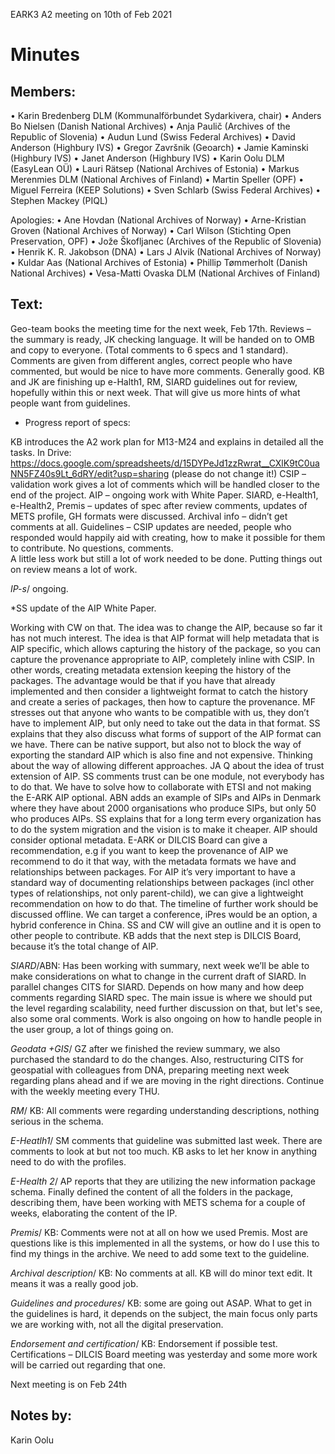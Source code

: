 EARK3 A2 meeting on 10th of Feb 2021

# Minutes

## Members:

• Karin Bredenberg DLM (Kommunalförbundet Sydarkivera, chair)
• Anders Bo Nielsen (Danish National Archives)
• Anja Paulič (Archives of the Republic of Slovenia) 
• Audun Lund (Swiss Federal Archives)
• David Anderson (Highbury IVS)
• Gregor Završnik (Geoarch)
• Jamie Kaminski (Highbury IVS)
• Janet Anderson (Highbury IVS)
• Karin Oolu DLM (EasyLean OÜ)
• Lauri Rätsep (National Archives of Estonia)
• Markus Merenmies DLM (National Archives of Finland)
• Martin Speller (OPF) 
• Miguel Ferreira (KEEP Solutions)
• Sven Schlarb (Swiss Federal Archives)
• Stephen Mackey (PIQL)

Apologies: 
• Ane Hovdan (National Archives of Norway)
• Arne-Kristian Groven (National Archives of Norway) 
• Carl Wilson (Stichting Open Preservation, OPF)
• Jože Škofljanec (Archives of the Republic of Slovenia)
• Henrik K. R. Jakobson (DNA)
• Lars J Alvik (National Archives of Norway)
• Kuldar Aas (National Archives of Estonia)
• Phillip Tømmerholt (Danish National Archives)
• Vesa-Matti Ovaska DLM (National Archives of Finland)



## Text: 

Geo-team books the meeting time for the next week, Feb 17th. 
Reviews – the summary is ready, JK checking language. It will be handed on to OMB and copy to everyone. (Total comments to 6 specs and 1 standard). Comments are given from different angles, correct people who have commented, but would be nice to have more comments. Generally good. 
KB and JK are finishing up e-Halth1, RM,  SIARD guidelines out for review, hopefully within this or next week. That will give us more hints of what people want from guidelines.   

- Progress report of specs:

KB introduces the A2 work plan for M13-M24 and explains in detailed all the tasks. In Drive: https://docs.google.com/spreadsheets/d/15DYPeJd1zzRwrat__CXlK9tC0uaNN5FZ40s9Lt_6dRY/edit?usp=sharing (please do not change it!)
CSIP – validation work gives a lot of comments which will be handled closer to the end of the project.
AIP – ongoing work with White Paper.
SIARD, e-Health1, e-Health2, Premis – updates of spec after review comments, updates of METS profile, GH formats were discussed. Archival info – didn’t get comments at all.
Guidelines – CSIP updates are needed, people who responded would happily aid with creating, how to make it possible for them to contribute. 
No questions, comments.  
A little less work but still a lot of work needed to be done. Putting things out on review means a lot of work. 

*IP-s*/ ongoing. 

*SS update of the AIP White Paper.

Working with CW on that. The idea was to change the AIP, because so far it has not much interest. The idea is that AIP format will help metadata that is AIP specific, which allows capturing the history of the package, so you can capture the provenance appropriate to AIP, completely inline with CSIP. In other words, creating metadata extension keeping the history of the packages. The advantage would be that if you have that already implemented and then consider a lightweight format to catch the history and create a series of packages, then how to capture the provenance. MF stresses out that anyone who wants to be compatible with us, they don’t have to implement AIP, but only need to take out the data in that format. SS explains that they also discuss what forms of support of the AIP format can we have. There can be native support, but also not to block the way of exporting the standard AIP which is also fine and not expensive. Thinking about the way of allowing different approaches. 
JA Q about the idea of trust extension of AIP. SS comments trust can be one module, not everybody has to do that. We have to solve how to collaborate with ETSI and not making the E-ARK AIP optional. ABN adds an example of SIPs and AIPs in Denmark where they have about 2000  organisations who produce SIPs, but only 50 who produces AIPs. SS explains that for a long term every organization has to do the system migration and the vision is to make it cheaper. AIP should consider optional metadata. E-ARK or DILCIS Board can give a recommendation, e.g if you want to keep the provenance of AIP we recommend to do it that way, with the metadata formats we have and relationships between packages. For AIP it’s very important to have a standard way of documenting relationships between packages (incl other types of relationships, not only parent-child), we can give a lightweight recommendation on how to do that.
The timeline of further work should be discussed offline. We can target a conference, iPres would be an option, a hybrid conference in China. SS and CW will give an outline and it is open to other people to contribute. KB adds that the next step is DILCIS Board, because it’s the total change of AIP.  
                                                                                                                         
*SIARD*/ABN: Has been working with summary, next week we’ll be able to make considerations on what to change in the current draft of SIARD. In parallel changes CITS for SIARD. Depends on how many and how deep comments regarding SIARD spec. The main issue is where we should put the level regarding scalability, need further discussion on that, but let's see, also some oral comments.  Work is also ongoing on how to handle people in the user group, a lot of things going on. 

*Geodata +GIS*/ GZ after we finished the review summary, we also purchased the standard to do the changes. Also, restructuring CITS for geospatial with colleagues from DNA, preparing meeting next week regarding plans ahead and if we are moving in the right directions. Continue with the weekly meeting every THU. 

*RM*/ KB: All comments were regarding understanding descriptions, nothing serious in the schema.  

*E-Heatlh1*/ SM comments that guideline was submitted last week. There are comments to look at but not too much. KB asks to let her know in anything need to do with the profiles.  

*E-Health 2*/ AP reports that they are utilizing the new information package schema. Finally defined the content of all the folders in the package, describing them, have been working with METS schema for a couple of weeks, elaborating the content of the IP. 

*Premis*/ KB: Comments were not at all on how we used Premis. Most are questions like is this implemented in all the systems, or how do I use this to find my things in the archive. We need to add some text to the guideline.

*Archival description*/ KB: No comments at all. KB will do minor text edit. It means it was a really good job.  

*Guidelines and procedures*/ KB: some are going out ASAP. What to get in the guidelines is hard, it depends on the subject, the main focus only parts we are working with, not all the digital preservation. 

*Endorsement and certification*/ KB: Endorsement if possible test. Certifications – DILCIS Board meeting was yesterday and some more work will be carried out regarding that one.

Next meeting is on Feb 24th 

## Notes by: 

Karin Oolu
